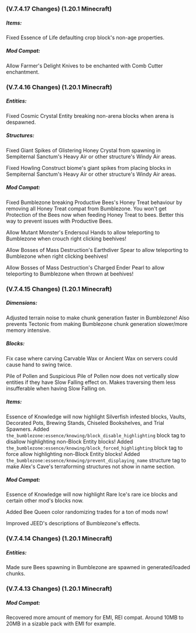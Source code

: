 ### **(V.7.4.17 Changes) (1.20.1 Minecraft)**

##### Items:
Fixed Essence of Life defaulting crop block's non-age properties.

##### Mod Compat:
Allow Farmer's Delight Knives to be enchanted with Comb Cutter enchantment.


### **(V.7.4.16 Changes) (1.20.1 Minecraft)**

##### Entities:
Fixed Cosmic Crystal Entity breaking non-arena blocks when arena is despawned.

##### Structures:
Fixed Giant Spikes of Glistering Honey Crystal from spawning in Sempiternal Sanctum's Heavy Air or other structure's Windy Air areas.

Fixed Howling Construct biome's giant spikes from placing blocks in Sempiternal Sanctum's Heavy Air or other structure's Windy Air areas.

##### Mod Compat:
Fixed Bumblezone breaking Productive Bees's Honey Treat behaviour by removing all Honey Treat compat from Bumblezone.
 You won't get Protection of the Bees now when feeding Honey Treat to bees. Better this way to prevent issues with Productive Bees.

Allow Mutant Monster's Endersoul Hands to allow teleporting to Bumblezone when crouch right clicking beehives!

Allow Bosses of Mass Destruction's Earthdiver Spear to allow teleporting to Bumblezone when right clicking beehives!

Allow Bosses of Mass Destruction's Charged Ender Pearl to allow teleporting to Bumblezone when thrown at beehives!


### **(V.7.4.15 Changes) (1.20.1 Minecraft)**

##### Dimensions:
Adjusted terrain noise to make chunk generation faster in Bumblezone!
 Also prevents Tectonic from making Bumblezone chunk generation slower/more memory intensive.

##### Blocks:
Fix case where carving Carvable Wax or Ancient Wax on servers could cause hand to swing twice.

Pile of Pollen and Suspicious Pile of Pollen now does not vertically slow entities if they have Slow Falling effect on.
 Makes traversing them less insufferable when having Slow Falling on.

##### Items:
Essence of Knowledge will now highlight Silverfish infested blocks, Vaults, Decorated Pots, Brewing Stands, Chiseled Bookshelves, and Trial Spawners.
 Added `the_bumblezone:essence/knowing/block_disable_highlighting` block tag to disallow highlighting non-Block Entity blocks!
 Added `the_bumblezone:essence/knowing/block_forced_highlighting` block tag to force allow highlighting non-Block Entity blocks!
 Added `the_bumblezone:essence/knowing/prevent_displaying_name` structure tag to make Alex's Cave's terraforming structures not show in name section.

##### Mod Compat:
Essence of Knowledge will now highlight Rare Ice's rare ice blocks and certain other mod's blocks now.

Added Bee Queen color randomizing trades for a ton of mods now!

Improved JEED's descriptions of Bumblezone's effects.


### **(V.7.4.14 Changes) (1.20.1 Minecraft)**

##### Entities:
Made sure Bees spawning in Bumblezone are spawned in generated/loaded chunks.


### **(V.7.4.13 Changes) (1.20.1 Minecraft)**

##### Mod Compat:
Recovered more amount of memory for EMI, REI compat. Around 10MB to 20MB in a sizable pack with EMI for example.
